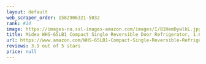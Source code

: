 ```yaml
---
layout: default 
﻿web_scraper_order: 1582906321-5032
rank: #14
image: https://images-na.ssl-images-amazon.com/images/I/81HemDywlkL.jpg
title: Midea WHS-65LB1 Compact Single Reversible Door Refrigerator, 1.6 Cubic Feet(0.045 Cubic Meter), Black
url: https://www.amazon.com/WHS-65LB1-Compact-Single-Reversible-Refrigerator/dp/B00MVVI1FC/ref=zg_mw_appliances_14?_encoding=UTF8&psc=1&refRID=M7PB36KB41DN6B2Q64BK
reviews: 3.9 out of 5 stars
price: null
---
```

